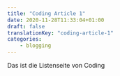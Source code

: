 ```yaml
---
title: "Coding Article 1"
date: 2020-11-28T11:33:04+01:00
draft: false
translationKey: "coding-article-1"
categories:
    - blogging
---
```


Das ist die Listenseite von Coding